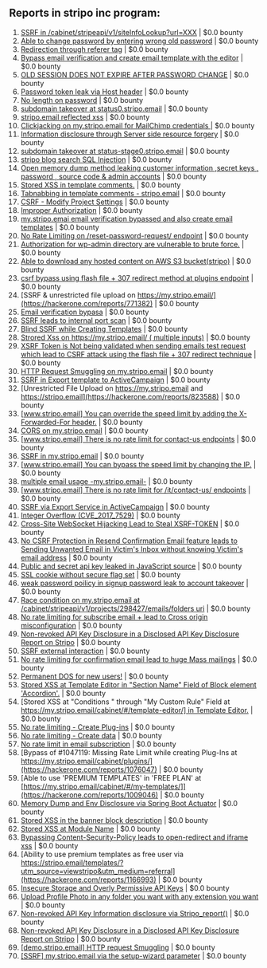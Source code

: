 ## Reports in stripo inc program:
1. [SSRF in /cabinet/stripeapi/v1/siteInfoLookup?url=XXX](https://hackerone.com/reports/738553) | $0.0 bounty
2. [Able to change password by entering wrong old password](https://hackerone.com/reports/738899) | $0.0 bounty
3. [Redirection through referer tag](https://hackerone.com/reports/737578) | $0.0 bounty
4. [Bypass email verification and create email template with the editor](https://hackerone.com/reports/737169) | $0.0 bounty
5. [OLD SESSION DOES NOT EXPIRE AFTER PASSWORD CHANGE](https://hackerone.com/reports/737039) | $0.0 bounty
6. [Password token leak via Host header](https://hackerone.com/reports/737042) | $0.0 bounty
7. [No length on password](https://hackerone.com/reports/738569) | $0.0 bounty
8. [subdomain takeover at status0.stripo.email](https://hackerone.com/reports/737695) | $0.0 bounty
9. [stripo.email reflected xss](https://hackerone.com/reports/714521) | $0.0 bounty
10. [Clickjacking on my.stripo.email for MailChimp credentials ](https://hackerone.com/reports/737625) | $0.0 bounty
11. [Information disclosure through Server side resource forgery](https://hackerone.com/reports/782979) | $0.0 bounty
12. [subdomain takeover at status-stage0.stripo.email](https://hackerone.com/reports/781614) | $0.0 bounty
13. [stripo blog search  SQL Injection](https://hackerone.com/reports/761382) | $0.0 bounty
14. [Open memory dump method leaking customer information ,secret keys , password , source code & admin accounts](https://hackerone.com/reports/783360) | $0.0 bounty
15. [Stored XSS in template comments.](https://hackerone.com/reports/759131) | $0.0 bounty
16. [Tabnabbing in template comments - stripo.email](https://hackerone.com/reports/759133) | $0.0 bounty
17. [CSRF - Modify Project Settings](https://hackerone.com/reports/766533) | $0.0 bounty
18. [Improper Authorization](https://hackerone.com/reports/751299) | $0.0 bounty
19. [my.stripo.emai email verification bypassed and also create email templates](https://hackerone.com/reports/765318) | $0.0 bounty
20. [No Rate Limiting on /reset-password-request/ endpoint](https://hackerone.com/reports/764122) | $0.0 bounty
21. [Authorization for wp-admin directory are vulnerable to brute force.](https://hackerone.com/reports/788420) | $0.0 bounty
22. [Able to download any hosted content on AWS S3 bucket(stripo)](https://hackerone.com/reports/739858) | $0.0 bounty
23. [csrf bypass using flash file + 307 redirect method at plugins endpoint](https://hackerone.com/reports/766205) | $0.0 bounty
24. [SSRF & unrestricted file upload on https://my.stripo.email/](https://hackerone.com/reports/771382) | $0.0 bounty
25. [Email verification bypasa](https://hackerone.com/reports/763458) | $0.0 bounty
26. [SSRF leads to internal port scan](https://hackerone.com/reports/764517) | $0.0 bounty
27. [Blind SSRF while Creating Templates](https://hackerone.com/reports/800909) | $0.0 bounty
28. [Strored Xss on https://my.stripo.email/ ( multiple inputs)](https://hackerone.com/reports/789418) | $0.0 bounty
29. [XSRF Token is Not being validated when sending emails test request which lead to CSRF attack using the flash file + 307 redirect technique](https://hackerone.com/reports/799867) | $0.0 bounty
30. [HTTP Request Smuggling on my.stripo.email](https://hackerone.com/reports/777651) | $0.0 bounty
31. [SSRF in Export template to ActiveCampaign](https://hackerone.com/reports/754025) | $0.0 bounty
32. [Unrestricted File Upload on https://my.stripo.email and https://stripo.email](https://hackerone.com/reports/823588) | $0.0 bounty
33. [[www.stripo.email] You can override the speed limit by adding the X-Forwarded-For header.](https://hackerone.com/reports/855013) | $0.0 bounty
34. [CORS on my.stripo.email](https://hackerone.com/reports/859688) | $0.0 bounty
35. [[www.stripo.email] There is no rate limit for contact-us endpoints](https://hackerone.com/reports/856305) | $0.0 bounty
36. [SSRF in my.stripo.email](https://hackerone.com/reports/852413) | $0.0 bounty
37. [[www.stripo.email] You can bypass the speed limit by changing the IP.](https://hackerone.com/reports/881186) | $0.0 bounty
38. [multiple email usage -my.stripo.email-](https://hackerone.com/reports/887167) | $0.0 bounty
39. [[www.stripo.email] There is no rate limit for /it/contact-us/ endpoints](https://hackerone.com/reports/856310) | $0.0 bounty
40. [SSRF via Export Service in  ActiveCampaign](https://hackerone.com/reports/847101) | $0.0 bounty
41. [Integer Overflow (CVE_2017_7529)](https://hackerone.com/reports/876257) | $0.0 bounty
42. [Cross-Site WebSocket Hijacking Lead to Steal XSRF-TOKEN](https://hackerone.com/reports/915541) | $0.0 bounty
43. [No CSRF Protection in Resend Confirmation Email feature leads to Sending Unwanted Email in Victim's Inbox without knowing Victim's email address](https://hackerone.com/reports/753386) | $0.0 bounty
44. [Public and secret api key leaked  in JavaScript source](https://hackerone.com/reports/983331) | $0.0 bounty
45. [ SSL cookie without secure flag set](https://hackerone.com/reports/738565) | $0.0 bounty
46. [weak password poilicy in signup password leak to account takeover](https://hackerone.com/reports/985367) | $0.0 bounty
47. [Race condition on my.stripo.email at /cabinet/stripeapi/v1/projects/298427/emails/folders uri](https://hackerone.com/reports/994051) | $0.0 bounty
48. [No rate limiting for subscribe email + lead to Cross origin misconfiguration](https://hackerone.com/reports/1029723) | $0.0 bounty
49. [Non-revoked API Key Disclosure in a Disclosed API Key Disclosure Report on Stripo](https://hackerone.com/reports/1047125) | $0.0 bounty
50. [SSRF external interaction](https://hackerone.com/reports/1023920) | $0.0 bounty
51. [No rate limiting for confirmation email lead to huge Mass mailings](https://hackerone.com/reports/1055503) | $0.0 bounty
52. [Permanent DOS for new users!](https://hackerone.com/reports/1057484) | $0.0 bounty
53. [Stored XSS at Template Editor in "Section Name"  Field of Block element 'Accordion'.](https://hackerone.com/reports/1025365) | $0.0 bounty
54. [Stored XSS at "Conditions "  through "My Custom Rule" Field at [https://my.stripo.email/cabinet/#/template-editor/] in Template Editor.](https://hackerone.com/reports/996371) | $0.0 bounty
55. [No rate limiting - Create Plug-ins](https://hackerone.com/reports/1047119) | $0.0 bounty
56. [No rate limiting - Create data](https://hackerone.com/reports/1047100) | $0.0 bounty
57. [No rate limit in email subscription](https://hackerone.com/reports/1047124) | $0.0 bounty
58. [Bypass of #1047119: Missing Rate Limit while creating Plug-Ins at https://my.stripo.email/cabinet/plugins/](https://hackerone.com/reports/1076047) | $0.0 bounty
59. [Able to use 'PREMIUM TEMPLATES' in 'FREE PLAN' at [https://my.stripo.email/cabinet/#/my-templates/]](https://hackerone.com/reports/1009046) | $0.0 bounty
60. [Memory Dump and Env Disclosure via Spring Boot Actuator](https://hackerone.com/reports/1019367) | $0.0 bounty
61. [Stored XSS in the banner block description](https://hackerone.com/reports/1065964) | $0.0 bounty
62. [Stored XSS at Module Name](https://hackerone.com/reports/1126433) | $0.0 bounty
63. [Bypassing Content-Security-Policy leads to open-redirect and iframe xss](https://hackerone.com/reports/1166766) | $0.0 bounty
64. [Ability to use premium templates as free user via https://stripo.email/templates/?utm_source=viewstripo&utm_medium=referral](https://hackerone.com/reports/1166993) | $0.0 bounty
65. [Insecure Storage and Overly Permissive API Keys](https://hackerone.com/reports/1283575) | $0.0 bounty
66. [Upload Profile Photo in any folder you want with any extension you want](https://hackerone.com/reports/753375) | $0.0 bounty
67. [Non-revoked API Key Information disclosure via Stripo_report()](https://hackerone.com/reports/1613714) | $0.0 bounty
68. [Non-revoked API Key Disclosure in a Disclosed API Key Disclosure Report on Stripo](https://hackerone.com/reports/1709815) | $0.0 bounty
69. [[demo.stripo.email] HTTP request Smuggling](https://hackerone.com/reports/1631228) | $0.0 bounty
70. [[SSRF] my.stripo.email via the setup-wizard parameter](https://hackerone.com/reports/1622432) | $0.0 bounty